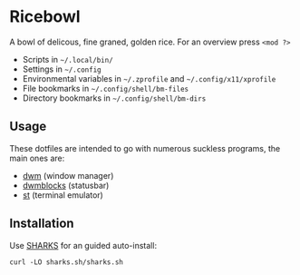 # Ricebowl

A bowl of delicous, fine graned, golden rice. For an overview press `<mod ?>`

- Scripts in `~/.local/bin/`
- Settings in `~/.config`
- Environmental variables in `~/.zprofile` and `~/.config/x11/xprofile`
- File bookmarks in `~/.config/shell/bm-files`
- Directory bookmarks in `~/.config/shell/bm-dirs`

## Usage

These dotfiles are intended to go with numerous suckless programs, the main ones are:

- [dwm](https://github.com/lukesmithxyz/dwm) (window manager)
- [dwmblocks](https://github.com/lukesmithxyz/dwmblocks) (statusbar)
- [st](https://github.com/lukesmithxyz/st) (terminal emulator)

## Installation

Use [SHARKS](https://shars.sh) for an guided auto-install:

```
curl -LO sharks.sh/sharks.sh
```
